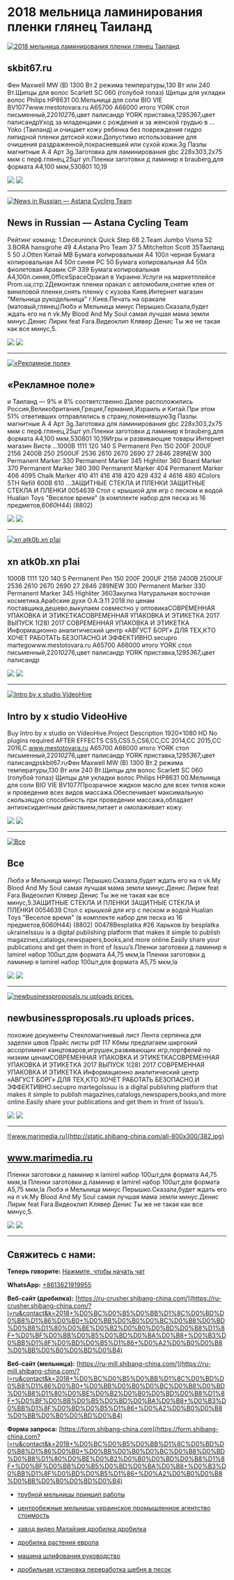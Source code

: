 # 2018 мельница ламинирования пленки глянец Таиланд

<a href="https://swt.shibang-china.com/?l=ru&img&k=2018+%D0%BC%D0%B5%D0%BB%D1%8C%D0%BD%D0%B8%D1%86%D0%B0+%D0%BB%D0%B0%D0%BC%D0%B8%D0%BD%D0%B8%D1%80%D0%BE%D0%B2%D0%B0%D0%BD%D0%B8%D1%8F+%D0%BF%D0%BB%D0%B5%D0%BD%D0%BA%D0%B8+%D0%B3%D0%BB%D1%8F%D0%BD%D0%B5%D1%86+%D0%A2%D0%B0%D0%B8%D0%BB%D0%B0%D0%BD%D0%B4" target="_blank">![2018 мельница ламинирования пленки глянец Таиланд](http://static.shibang-china.com/all-800x300/394.jpg)</a>

## skbit67.ru
Фен Maxwell MW (B) 1300 Вт.2 режима температуры,130 Вт или 240 Вт.Щипцы для волос Scarlett SC 060 (голубой топаз) Щипцы для укладки волос Philips HP8631 00.Мельница для соли BIO VIE BV1077www.mestotovara.ru A65700 A66000 итого YORK стол письменный,220*102*76,цвет палисандр YORK приставка,129*53*67,цвет палисандрУход за младенцами с рождения и за женской грудью в …Yoko (Таиланд).и очищает кожу ребенка без повреждения гидро липидной пленки детской кожи.Допустимо использование для очищения раздраженной,покрасневшей или сухой кожи.3g Пазлы магнитные А 4 Арт 3g.Заготовка для ламинирования gbc 228x303,2x75 мкм с перф.глянец,25шт уп.Пленки заготовки д ламинир я brauberg,для формата А4,100 мкм,530801 10,19


<a href="https://whatsapp.shibangsoft.com/WhatsApp.php" target="_blank" title="WhatsApp">![](http://static.shibang-china.com/icon/whatsapp.png)</a> <a href="https://swt.shibang-china.com/?l=ru&icon&k=2018+%D0%BC%D0%B5%D0%BB%D1%8C%D0%BD%D0%B8%D1%86%D0%B0+%D0%BB%D0%B0%D0%BC%D0%B8%D0%BD%D0%B8%D1%80%D0%BE%D0%B2%D0%B0%D0%BD%D0%B8%D1%8F+%D0%BF%D0%BB%D0%B5%D0%BD%D0%BA%D0%B8+%D0%B3%D0%BB%D1%8F%D0%BD%D0%B5%D1%86+%D0%A2%D0%B0%D0%B8%D0%BB%D0%B0%D0%BD%D0%B4" target="_blank">![](http://static.shibang-china.com/icon/chat-ru.png)</a>

---

<a href="https://swt.shibang-china.com/?l=ru&img&k=2018+%D0%BC%D0%B5%D0%BB%D1%8C%D0%BD%D0%B8%D1%86%D0%B0+%D0%BB%D0%B0%D0%BC%D0%B8%D0%BD%D0%B8%D1%80%D0%BE%D0%B2%D0%B0%D0%BD%D0%B8%D1%8F+%D0%BF%D0%BB%D0%B5%D0%BD%D0%BA%D0%B8+%D0%B3%D0%BB%D1%8F%D0%BD%D0%B5%D1%86+%D0%A2%D0%B0%D0%B8%D0%BB%D0%B0%D0%BD%D0%B4" target="_blank">![News in Russian — Astana Cycling Team](http://static.shibang-china.com/all-800x300/537.jpg)</a>

## News in Russian — Astana Cycling Team
Рейтинг команд: 1.Deceuninck Quick Step 68 2.Team Jumbo Visma 52 3.BORA hansgrohe 49 4.Astana Pro Team 37 5.Mitchelton Scott 35Таиланд 5 50 J.Otten Китай МВ Бумага копировальная А4 100л черная Бумага копировальная А4 50л синяя РС 50 Бумага копировальная А4 50л фиолетовая Аравик CP 339 Бумага копировальная А4,100л.синяя,OfficeSpaceОракал в Украине.Услуги на маркетплейсе Prom.ua,стр.2Демонтаж пленки оракал с автомобиля,снятие клея от виниловой пленки,снять пленку с кузова Киев.Интернет магазин &quot;Мельница рукодельница&quot; г.Киев.Печать на оракале (матовый,глянец)Любэ и Мельница минус Перышко.Сказала,будет ждать его на п vk.My Blood And My Soul самая лучшая мама земли минус.Денис Лирик feat Fara.Видеоклип Клявер Денис Ты же не такая как все минус,5.


<a href="https://whatsapp.shibangsoft.com/WhatsApp.php" target="_blank" title="WhatsApp">![](http://static.shibang-china.com/icon/whatsapp.png)</a> <a href="https://swt.shibang-china.com/?l=ru&icon&k=2018+%D0%BC%D0%B5%D0%BB%D1%8C%D0%BD%D0%B8%D1%86%D0%B0+%D0%BB%D0%B0%D0%BC%D0%B8%D0%BD%D0%B8%D1%80%D0%BE%D0%B2%D0%B0%D0%BD%D0%B8%D1%8F+%D0%BF%D0%BB%D0%B5%D0%BD%D0%BA%D0%B8+%D0%B3%D0%BB%D1%8F%D0%BD%D0%B5%D1%86+%D0%A2%D0%B0%D0%B8%D0%BB%D0%B0%D0%BD%D0%B4" target="_blank">![](http://static.shibang-china.com/icon/chat-ru.png)</a>

---

<a href="https://swt.shibang-china.com/?l=ru&img&k=2018+%D0%BC%D0%B5%D0%BB%D1%8C%D0%BD%D0%B8%D1%86%D0%B0+%D0%BB%D0%B0%D0%BC%D0%B8%D0%BD%D0%B8%D1%80%D0%BE%D0%B2%D0%B0%D0%BD%D0%B8%D1%8F+%D0%BF%D0%BB%D0%B5%D0%BD%D0%BA%D0%B8+%D0%B3%D0%BB%D1%8F%D0%BD%D0%B5%D1%86+%D0%A2%D0%B0%D0%B8%D0%BB%D0%B0%D0%BD%D0%B4" target="_blank">![&#171;Рекламное поле&#187;](http://static.shibang-china.com/all-800x300/1438.jpg)</a>

## &#171;Рекламное поле&#187;
и Таиланд — 9% и 8% соответственно.Далее расположились Россия,Великобритания,Греция,Германия,Израиль и Китай.При этом 51% ответивших отправлялись в страну,поменявшую3g Пазлы магнитные А 4 Арт 3g.Заготовка для ламинирования gbc 228x303,2x75 мкм с перф.глянец,25шт уп.Пленки заготовки д ламинир я brauberg,для формата А4,100 мкм,530801 10,19Игры и развивающие товары Интернет магазин Виста …1000B 1111 120 140 S Permanent Pen 150 200F 200UF 2156 2400B 250 2500UF 2536 2610 2670 2690 27 2846 289NEW 300 Permanent Marker 330 Permanent Marker 345 Highliter 360 Board Marker 370 Permanent Marker 380 390 Permanent Marker 404 Permanent Marker 406 4095 Chalk Marker 410 411 416 418 420 429 432 4 4616 480 4Colors 5TH Refill 600B 610 …ЗАЩИТНЫЕ СТЕКЛА И ПЛЕНКИ ЗАЩИТНЫЕ СТЕКЛА И ПЛЕНКИ 0054639 Стол с крышкой для игр с песком и водой Hualian Toys &quot;Веселое время&quot; (в комплекте набор для песка из 16 предметов,60*60*H44) (8802)


<a href="https://whatsapp.shibangsoft.com/WhatsApp.php" target="_blank" title="WhatsApp">![](http://static.shibang-china.com/icon/whatsapp.png)</a> <a href="https://swt.shibang-china.com/?l=ru&icon&k=2018+%D0%BC%D0%B5%D0%BB%D1%8C%D0%BD%D0%B8%D1%86%D0%B0+%D0%BB%D0%B0%D0%BC%D0%B8%D0%BD%D0%B8%D1%80%D0%BE%D0%B2%D0%B0%D0%BD%D0%B8%D1%8F+%D0%BF%D0%BB%D0%B5%D0%BD%D0%BA%D0%B8+%D0%B3%D0%BB%D1%8F%D0%BD%D0%B5%D1%86+%D0%A2%D0%B0%D0%B8%D0%BB%D0%B0%D0%BD%D0%B4" target="_blank">![](http://static.shibang-china.com/icon/chat-ru.png)</a>

---

<a href="https://swt.shibang-china.com/?l=ru&img&k=2018+%D0%BC%D0%B5%D0%BB%D1%8C%D0%BD%D0%B8%D1%86%D0%B0+%D0%BB%D0%B0%D0%BC%D0%B8%D0%BD%D0%B8%D1%80%D0%BE%D0%B2%D0%B0%D0%BD%D0%B8%D1%8F+%D0%BF%D0%BB%D0%B5%D0%BD%D0%BA%D0%B8+%D0%B3%D0%BB%D1%8F%D0%BD%D0%B5%D1%86+%D0%A2%D0%B0%D0%B8%D0%BB%D0%B0%D0%BD%D0%B4" target="_blank">![xn atk0b.xn p1ai](http://static.shibang-china.com/all-800x300/281.jpg)</a>

## xn atk0b.xn p1ai
1000B 1111 120 140 S Permanent Pen 150 200F 200UF 2156 2400B 2500UF 2536 2610 2670 2690 27 2846 289NEW 300 Permanent Marker 330 Permanent Marker 345 Highliter 360Закупка Натуральная восточная косметика.Арабские духи О.А.Э.11 2018 по ценам поставщика,дешево,выкупаем совместно у оптовикаСОВРЕМЕННАЯ УПАКОВКА И ЭТИКЕТКАСОВРЕМЕННАЯ УПАКОВКА И ЭТИКЕТКА 2017 ВЫПУСК 1(28) 2017 СОВРЕМЕННАЯ УПАКОВКА И ЭТИКЕТКА Информационно аналитический центр &#171;АВГУСТ БОРГ&#187; ДЛЯ ТЕХ,КТО ХОЧЕТ РАБОТАТЬ БЕЗОПАСНО.И ЭФФЕКТИВНО.secupro martegowww.mestotovara.ru A65700 A66000 итого YORK стол письменный,220*102*76,цвет палисандр YORK приставка,129*53*67,цвет палисандр


<a href="https://whatsapp.shibangsoft.com/WhatsApp.php" target="_blank" title="WhatsApp">![](http://static.shibang-china.com/icon/whatsapp.png)</a> <a href="https://swt.shibang-china.com/?l=ru&icon&k=2018+%D0%BC%D0%B5%D0%BB%D1%8C%D0%BD%D0%B8%D1%86%D0%B0+%D0%BB%D0%B0%D0%BC%D0%B8%D0%BD%D0%B8%D1%80%D0%BE%D0%B2%D0%B0%D0%BD%D0%B8%D1%8F+%D0%BF%D0%BB%D0%B5%D0%BD%D0%BA%D0%B8+%D0%B3%D0%BB%D1%8F%D0%BD%D0%B5%D1%86+%D0%A2%D0%B0%D0%B8%D0%BB%D0%B0%D0%BD%D0%B4" target="_blank">![](http://static.shibang-china.com/icon/chat-ru.png)</a>

---

<a href="https://swt.shibang-china.com/?l=ru&img&k=2018+%D0%BC%D0%B5%D0%BB%D1%8C%D0%BD%D0%B8%D1%86%D0%B0+%D0%BB%D0%B0%D0%BC%D0%B8%D0%BD%D0%B8%D1%80%D0%BE%D0%B2%D0%B0%D0%BD%D0%B8%D1%8F+%D0%BF%D0%BB%D0%B5%D0%BD%D0%BA%D0%B8+%D0%B3%D0%BB%D1%8F%D0%BD%D0%B5%D1%86+%D0%A2%D0%B0%D0%B8%D0%BB%D0%B0%D0%BD%D0%B4" target="_blank">![Intro by x studio VideoHive](http://static.shibang-china.com/all-800x300/273.jpg)</a>

## Intro by x studio VideoHive
Buy Intro by x studio on VideoHive.Project Description 1920&#215;1080 HD No plugins required AFTER EFFECTS CS5,CS5.5,CS6,CC,CC 2014,CC 2015,CC 2016,C.www.mestotovara.ru A65700 A66000 итого YORK стол письменный,220*102*76,цвет палисандр YORK приставка,129*53*67,цвет палисандрskbit67.ruФен Maxwell MW (B) 1300 Вт.2 режима температуры,130 Вт или 240 Вт.Щипцы для волос Scarlett SC 060 (голубой топаз) Щипцы для укладки волос Philips HP8631 00.Мельница для соли BIO VIE BV1077Прозрачное жидкое масло для всех типов кожи и проведения всех видов массажа.Обеспечивает максимальную скользящую способность при проведении массажа,обладает антиоксидантным действием,питает и омолаживает кожу.


<a href="https://whatsapp.shibangsoft.com/WhatsApp.php" target="_blank" title="WhatsApp">![](http://static.shibang-china.com/icon/whatsapp.png)</a> <a href="https://swt.shibang-china.com/?l=ru&icon&k=2018+%D0%BC%D0%B5%D0%BB%D1%8C%D0%BD%D0%B8%D1%86%D0%B0+%D0%BB%D0%B0%D0%BC%D0%B8%D0%BD%D0%B8%D1%80%D0%BE%D0%B2%D0%B0%D0%BD%D0%B8%D1%8F+%D0%BF%D0%BB%D0%B5%D0%BD%D0%BA%D0%B8+%D0%B3%D0%BB%D1%8F%D0%BD%D0%B5%D1%86+%D0%A2%D0%B0%D0%B8%D0%BB%D0%B0%D0%BD%D0%B4" target="_blank">![](http://static.shibang-china.com/icon/chat-ru.png)</a>

---

<a href="https://swt.shibang-china.com/?l=ru&img&k=2018+%D0%BC%D0%B5%D0%BB%D1%8C%D0%BD%D0%B8%D1%86%D0%B0+%D0%BB%D0%B0%D0%BC%D0%B8%D0%BD%D0%B8%D1%80%D0%BE%D0%B2%D0%B0%D0%BD%D0%B8%D1%8F+%D0%BF%D0%BB%D0%B5%D0%BD%D0%BA%D0%B8+%D0%B3%D0%BB%D1%8F%D0%BD%D0%B5%D1%86+%D0%A2%D0%B0%D0%B8%D0%BB%D0%B0%D0%BD%D0%B4" target="_blank">![Все](http://static.shibang-china.com/all-800x300/577.jpg)</a>

## Все
Любэ и Мельница минус Перышко.Сказала,будет ждать его на п vk.My Blood And My Soul самая лучшая мама земли минус.Денис Лирик feat Fara.Видеоклип Клявер Денис Ты же не такая как все минус,5.ЗАЩИТНЫЕ СТЕКЛА И ПЛЕНКИ ЗАЩИТНЫЕ СТЕКЛА И ПЛЕНКИ 0054639 Стол с крышкой для игр с песком и водой Hualian Toys &quot;Веселое время&quot; (в комплекте набор для песка из 16 предметов,60*60*H44) (8802) 00478Besplatka #26 Харьков by besplatka ukraineIssuu is a digital publishing platform that makes it simple to publish magazines,catalogs,newspapers,books,and more online.Easily share your publications and get them in front of Issuu’s.Пленки заготовки д ламинир я lamirel набор 100шт,для формата А4,75 мкм,la Пленки заготовки д ламинир я lamirel набор 100шт,для формата А5,75 мкм,la


<a href="https://whatsapp.shibangsoft.com/WhatsApp.php" target="_blank" title="WhatsApp">![](http://static.shibang-china.com/icon/whatsapp.png)</a> <a href="https://swt.shibang-china.com/?l=ru&icon&k=2018+%D0%BC%D0%B5%D0%BB%D1%8C%D0%BD%D0%B8%D1%86%D0%B0+%D0%BB%D0%B0%D0%BC%D0%B8%D0%BD%D0%B8%D1%80%D0%BE%D0%B2%D0%B0%D0%BD%D0%B8%D1%8F+%D0%BF%D0%BB%D0%B5%D0%BD%D0%BA%D0%B8+%D0%B3%D0%BB%D1%8F%D0%BD%D0%B5%D1%86+%D0%A2%D0%B0%D0%B8%D0%BB%D0%B0%D0%BD%D0%B4" target="_blank">![](http://static.shibang-china.com/icon/chat-ru.png)</a>

---

<a href="https://swt.shibang-china.com/?l=ru&img&k=2018+%D0%BC%D0%B5%D0%BB%D1%8C%D0%BD%D0%B8%D1%86%D0%B0+%D0%BB%D0%B0%D0%BC%D0%B8%D0%BD%D0%B8%D1%80%D0%BE%D0%B2%D0%B0%D0%BD%D0%B8%D1%8F+%D0%BF%D0%BB%D0%B5%D0%BD%D0%BA%D0%B8+%D0%B3%D0%BB%D1%8F%D0%BD%D0%B5%D1%86+%D0%A2%D0%B0%D0%B8%D0%BB%D0%B0%D0%BD%D0%B4" target="_blank">![newbusinessproposals.ru uploads prices.](http://static.shibang-china.com/all-800x300/231.jpg)</a>

## newbusinessproposals.ru uploads prices.
похожие документы Стекломагниевый лист Лента серпянка для заделки швов Прайс листы pdf 117 Кбмы предлагаем ширгокий ассортимент канцтоваров,игрушек,развивающих игр,портфелей по низким ценамСОВРЕМЕННАЯ УПАКОВКА И ЭТИКЕТКАСОВРЕМЕННАЯ УПАКОВКА И ЭТИКЕТКА 2017 ВЫПУСК 1(28) 2017 СОВРЕМЕННАЯ УПАКОВКА И ЭТИКЕТКА Информационно аналитический центр &#171;АВГУСТ БОРГ&#187; ДЛЯ ТЕХ,КТО ХОЧЕТ РАБОТАТЬ БЕЗОПАСНО.И ЭФФЕКТИВНО.secupro martegoIssuu is a digital publishing platform that makes it simple to publish magazines,catalogs,newspapers,books,and more online.Easily share your publications and get them in front of Issuu’s.


<a href="https://whatsapp.shibangsoft.com/WhatsApp.php" target="_blank" title="WhatsApp">![](http://static.shibang-china.com/icon/whatsapp.png)</a> <a href="https://swt.shibang-china.com/?l=ru&icon&k=2018+%D0%BC%D0%B5%D0%BB%D1%8C%D0%BD%D0%B8%D1%86%D0%B0+%D0%BB%D0%B0%D0%BC%D0%B8%D0%BD%D0%B8%D1%80%D0%BE%D0%B2%D0%B0%D0%BD%D0%B8%D1%8F+%D0%BF%D0%BB%D0%B5%D0%BD%D0%BA%D0%B8+%D0%B3%D0%BB%D1%8F%D0%BD%D0%B5%D1%86+%D0%A2%D0%B0%D0%B8%D0%BB%D0%B0%D0%BD%D0%B4" target="_blank">![](http://static.shibang-china.com/icon/chat-ru.png)</a>

---

<a href="https://swt.shibang-china.com/?l=ru&img&k=2018+%D0%BC%D0%B5%D0%BB%D1%8C%D0%BD%D0%B8%D1%86%D0%B0+%D0%BB%D0%B0%D0%BC%D0%B8%D0%BD%D0%B8%D1%80%D0%BE%D0%B2%D0%B0%D0%BD%D0%B8%D1%8F+%D0%BF%D0%BB%D0%B5%D0%BD%D0%BA%D0%B8+%D0%B3%D0%BB%D1%8F%D0%BD%D0%B5%D1%86+%D0%A2%D0%B0%D0%B8%D0%BB%D0%B0%D0%BD%D0%B4" target="_blank">![www.marimedia.ru](http://static.shibang-china.com/all-800x300/382.jpg)</a>

## www.marimedia.ru
Пленки заготовки д ламинир я lamirel набор 100шт,для формата А4,75 мкм,la Пленки заготовки д ламинир я lamirel набор 100шт,для формата А5,75 мкм,la Любэ и Мельница минус Перышко.Сказала,будет ждать его на п vk.My Blood And My Soul самая лучшая мама земли минус.Денис Лирик feat Fara.Видеоклип Клявер Денис Ты же не такая как все минус,5.

<a href="https://whatsapp.shibangsoft.com/WhatsApp.php" target="_blank" title="WhatsApp">![](http://static.shibang-china.com/icon/whatsapp.png)</a> <a href="https://swt.shibang-china.com/?l=ru&icon&k=2018+%D0%BC%D0%B5%D0%BB%D1%8C%D0%BD%D0%B8%D1%86%D0%B0+%D0%BB%D0%B0%D0%BC%D0%B8%D0%BD%D0%B8%D1%80%D0%BE%D0%B2%D0%B0%D0%BD%D0%B8%D1%8F+%D0%BF%D0%BB%D0%B5%D0%BD%D0%BA%D0%B8+%D0%B3%D0%BB%D1%8F%D0%BD%D0%B5%D1%86+%D0%A2%D0%B0%D0%B8%D0%BB%D0%B0%D0%BD%D0%B4" target="_blank">![](http://static.shibang-china.com/icon/chat-ru.png)</a>

---
## Свяжитесь с нами:

**Теперь говорите:** [Нажмите, чтобы начать чат](https://swt.shibang-china.com?l=ru&contact&k=2018+%D0%BC%D0%B5%D0%BB%D1%8C%D0%BD%D0%B8%D1%86%D0%B0+%D0%BB%D0%B0%D0%BC%D0%B8%D0%BD%D0%B8%D1%80%D0%BE%D0%B2%D0%B0%D0%BD%D0%B8%D1%8F+%D0%BF%D0%BB%D0%B5%D0%BD%D0%BA%D0%B8+%D0%B3%D0%BB%D1%8F%D0%BD%D0%B5%D1%86+%D0%A2%D0%B0%D0%B8%D0%BB%D0%B0%D0%BD%D0%B4)

**WhatsApp:**  [+8613621919955](https://whatsapp.shibangsoft.com/WhatsApp.php)

**Веб-сайт (дробилка):** [https://ru-crusher.shibang-china.com/](https://ru-crusher.shibang-china.com/?l=ru&contact&k=2018+%D0%BC%D0%B5%D0%BB%D1%8C%D0%BD%D0%B8%D1%86%D0%B0+%D0%BB%D0%B0%D0%BC%D0%B8%D0%BD%D0%B8%D1%80%D0%BE%D0%B2%D0%B0%D0%BD%D0%B8%D1%8F+%D0%BF%D0%BB%D0%B5%D0%BD%D0%BA%D0%B8+%D0%B3%D0%BB%D1%8F%D0%BD%D0%B5%D1%86+%D0%A2%D0%B0%D0%B8%D0%BB%D0%B0%D0%BD%D0%B4)

**Веб-сайт (мельница):** [https://ru-mill.shibang-china.com/](https://ru-mill.shibang-china.com/?l=ru&contact&k=2018+%D0%BC%D0%B5%D0%BB%D1%8C%D0%BD%D0%B8%D1%86%D0%B0+%D0%BB%D0%B0%D0%BC%D0%B8%D0%BD%D0%B8%D1%80%D0%BE%D0%B2%D0%B0%D0%BD%D0%B8%D1%8F+%D0%BF%D0%BB%D0%B5%D0%BD%D0%BA%D0%B8+%D0%B3%D0%BB%D1%8F%D0%BD%D0%B5%D1%86+%D0%A2%D0%B0%D0%B8%D0%BB%D0%B0%D0%BD%D0%B4)

**Форма запроса:** [https://form.shibang-china.com](https://form.shibang-china.com?l=ru&contact&k=2018+%D0%BC%D0%B5%D0%BB%D1%8C%D0%BD%D0%B8%D1%86%D0%B0+%D0%BB%D0%B0%D0%BC%D0%B8%D0%BD%D0%B8%D1%80%D0%BE%D0%B2%D0%B0%D0%BD%D0%B8%D1%8F+%D0%BF%D0%BB%D0%B5%D0%BD%D0%BA%D0%B8+%D0%B3%D0%BB%D1%8F%D0%BD%D0%B5%D1%86+%D0%A2%D0%B0%D0%B8%D0%BB%D0%B0%D0%BD%D0%B4)

* [трубной мельницы принцип работы](../110/%D1%82%D1%80%D1%83%D0%B1%D0%BD%D0%BE%D0%B9%20%D0%BC%D0%B5%D0%BB%D1%8C%D0%BD%D0%B8%D1%86%D1%8B%20%D0%BF%D1%80%D0%B8%D0%BD%D1%86%D0%B8%D0%BF%20%D1%80%D0%B0%D0%B1%D0%BE%D1%82%D1%8B.md)

* [центробежные мельницы украинское промышленное агентство стоимость](../112/%D1%86%D0%B5%D0%BD%D1%82%D1%80%D0%BE%D0%B1%D0%B5%D0%B6%D0%BD%D1%8B%D0%B5%20%D0%BC%D0%B5%D0%BB%D1%8C%D0%BD%D0%B8%D1%86%D1%8B%20%D1%83%D0%BA%D1%80%D0%B0%D0%B8%D0%BD%D1%81%D0%BA%D0%BE%D0%B5%20%D0%BF%D1%80%D0%BE%D0%BC%D1%8B%D1%88%D0%BB%D0%B5%D0%BD%D0%BD%D0%BE%D0%B5%20%D0%B0%D0%B3%D0%B5%D0%BD%D1%82%D1%81%D1%82%D0%B2%D0%BE%20%D1%81%D1%82%D0%BE%D0%B8%D0%BC%D0%BE%D1%81%D1%82%D1%8C.md)

* [завод видео Малайзия дробилка дробилка](../114/%D0%B7%D0%B0%D0%B2%D0%BE%D0%B4%20%D0%B2%D0%B8%D0%B4%D0%B5%D0%BE%20%D0%9C%D0%B0%D0%BB%D0%B0%D0%B9%D0%B7%D0%B8%D1%8F%20%D0%B4%D1%80%D0%BE%D0%B1%D0%B8%D0%BB%D0%BA%D0%B0%20%D0%B4%D1%80%D0%BE%D0%B1%D0%B8%D0%BB%D0%BA%D0%B0.md)

* [дробилка растения европа](../108/%D0%B4%D1%80%D0%BE%D0%B1%D0%B8%D0%BB%D0%BA%D0%B0%20%D1%80%D0%B0%D1%81%D1%82%D0%B5%D0%BD%D0%B8%D1%8F%20%D0%B5%D0%B2%D1%80%D0%BE%D0%BF%D0%B0.md)

* [машина шлифования руководство](../109/%D0%BC%D0%B0%D1%88%D0%B8%D0%BD%D0%B0%20%D1%88%D0%BB%D0%B8%D1%84%D0%BE%D0%B2%D0%B0%D0%BD%D0%B8%D1%8F%20%D1%80%D1%83%D0%BA%D0%BE%D0%B2%D0%BE%D0%B4%D1%81%D1%82%D0%B2%D0%BE.md)

* [дробильная установка переработка щебня в песок](../109/%D0%B4%D1%80%D0%BE%D0%B1%D0%B8%D0%BB%D1%8C%D0%BD%D0%B0%D1%8F%20%D1%83%D1%81%D1%82%D0%B0%D0%BD%D0%BE%D0%B2%D0%BA%D0%B0%20%D0%BF%D0%B5%D1%80%D0%B5%D1%80%D0%B0%D0%B1%D0%BE%D1%82%D0%BA%D0%B0%20%D1%89%D0%B5%D0%B1%D0%BD%D1%8F%20%D0%B2%20%D0%BF%D0%B5%D1%81%D0%BE%D0%BA.md)